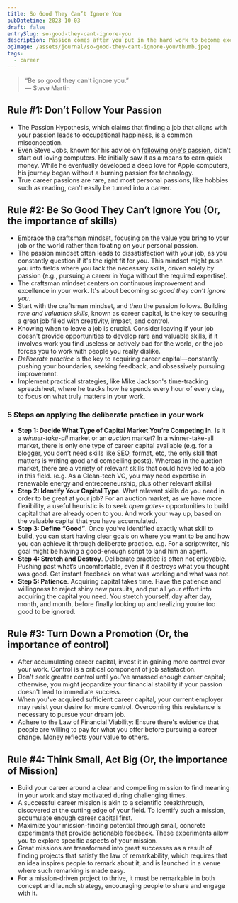 ```yaml
---
title: So Good They Can’t Ignore You
pubDatetime: 2023-10-03
draft: false
entrySlug: so-good-they-cant-ignore-you
description: Passion comes after you put in the hard work to become excellent at something valuable, not before. In other words, what you do for a living is much less important than how you do it.
ogImage: /assets/journal/so-good-they-cant-ignore-you/thumb.jpeg
tags:
  - career
---
```



> <span class="text-xl text-accent">“Be so good they can't ignore you.”</span><br />
> — Steve Martin

## Rule #1: Don’t Follow Your Passion

* The Passion Hypothesis, which claims that finding a job that aligns with your passion leads to occupational happiness, is a common misconception.
* Even Steve Jobs, known for his advice on [following one's passion](https://www.youtube.com/watch?v=UF8uR6Z6KLc&t=64s), didn't start out loving computers. He initially saw it as a means to earn quick money. While he eventually developed a deep love for Apple computers, his journey began without a burning passion for technology.
* True career passions are rare, and most personal passions, like hobbies such as reading, can't easily be turned into a career.

## Rule #2: Be So Good They Can’t Ignore You (Or, the importance of skills)

* Embrace the craftsman mindset, focusing on the value you bring to your job or the world rather than fixating on your personal passion.
* The passion mindset often leads to dissatisfaction with your job, as you constantly question if it's the right fit for you. This mindset might push you into fields where you lack the necessary skills, driven solely by passion (e.g., pursuing a career in Yoga without the required expertise).
* The craftsman mindset centers on continuous improvement and excellence in your work. It's about becoming *so good they can’t ignore you*.
* Start with the craftsman mindset, and *then* the passion follows. Building *rare and valuation skills*, known as career capital, is the key to securing a great job filled with creativity, impact, and control.
* Knowing when to leave a job is crucial. Consider leaving if your job doesn't provide opportunities to develop rare and valuable skills, if it involves work you find useless or actively bad for the world, or the job forces you to work with people you really dislike.
* *Deliberate practice* is the key to acquiring career capital—constantly pushing your boundaries, seeking feedback, and obsessively pursuing improvement.
* Implement practical strategies, like Mike Jackson's time-tracking spreadsheet, where he tracks how he spends every hour of every day, to focus on what truly matters in your work.

### 5 Steps on applying the deliberate practice in your work

* **Step 1: Decide What Type of Capital Market You’re Competing In.** Is it a *winner-take-all* market or an *auction* market? In a winner-take-all market, there is only one type of career capital available (e.g. for a blogger, you don’t need skills like SEO, format, etc, the only skill that matters is writing good and compelling posts). Whereas in the auction market, there are a variety of relevant skills that could have led to a job in this field. (e.g. As a Clean-tech VC, you may need expertise in renewable energy and entrepreneurship, plus other relevant skills)
* **Step 2: Identify Your Capital Type**. What relevant skills do you need in order to be great at your job? For an auction market, as we have more flexibility, a useful heuristic is to seek *open gates*- opportunities to build capital that are already open to you. And work your way up, based on the valuable capital that you have accumulated.
* **Step 3: Define “Good”**. Once you’ve identified exactly what skill to build, you can start having clear goals on where you want to be and how you can achieve it through deliberate practice. e.g. For a scriptwriter, his goal might be having a good-enough script to land him an agent.
* **Step 4: Stretch and Destroy**. Deliberate practice is often not enjoyable. Pushing past what’s uncomfortable, even if it destroys what you thought was good. Get instant feedback on what was working and what was not.
* **Step 5: Patience**. Acquiring capital takes time. Have the patience and willingness to reject shiny new pursuits, and put all your effort into acquiring the capital you need. You stretch yourself, day after day, month, and month, before finally looking up and realizing you’re too good to be ignored.

## Rule #3: Turn Down a Promotion (Or, the importance of control)

* After accumulating career capital, invest it in gaining more control over your work. Control is a critical component of job satisfaction.
* Don't seek greater control until you've amassed enough career capital; otherwise, you might jeopardize your financial stability if your passion doesn't lead to immediate success.
* When you've acquired sufficient career capital, your current employer may resist your desire for more control. Overcoming this resistance is necessary to pursue your dream job.
* Adhere to the Law of Financial Viability: Ensure there's evidence that people are willing to pay for what you offer before pursuing a career change. Money reflects your value to others.

## Rule #4: Think Small, Act Big (Or, the importance of Mission)

* Build your career around a clear and compelling mission to find meaning in your work and stay motivated during challenging times.
* A successful career mission is akin to a scientific breakthrough, discovered at the cutting edge of your field. To identify such a mission, accumulate enough career capital first.
* Maximize your mission-finding potential through small, concrete experiments that provide actionable feedback. These experiments allow you to explore specific aspects of your mission.
* Great missions are transformed into great successes as a result of finding projects that satisfy the law of remarkability, which requires that an idea inspires people to remark about it, and is launched in a venue where such remarking is made easy.
* For a mission-driven project to thrive, it must be remarkable in both concept and launch strategy, encouraging people to share and engage with it.
